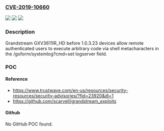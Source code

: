 ### [CVE-2019-10660](https://cve.mitre.org/cgi-bin/cvename.cgi?name=CVE-2019-10660)
![](https://img.shields.io/static/v1?label=Product&message=n%2Fa&color=blue)
![](https://img.shields.io/static/v1?label=Version&message=n%2Fa&color=blue)
![](https://img.shields.io/static/v1?label=Vulnerability&message=n%2Fa&color=brighgreen)

### Description

Grandstream GXV3611IR_HD before 1.0.3.23 devices allow remote authenticated users to execute arbitrary code via shell metacharacters in the /goform/systemlog?cmd=set logserver field.

### POC

#### Reference
- https://www.trustwave.com/en-us/resources/security-resources/security-advisories/?fid=23920&dl=1
- https://github.com/scarvell/grandstream_exploits

#### Github
No GitHub POC found.

